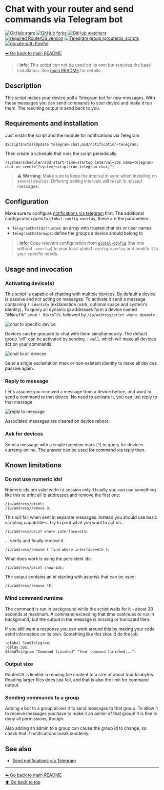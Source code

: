 Chat with your router and send commands via Telegram bot
========================================================

[![GitHub stars](https://img.shields.io/github/stars/eworm-de/routeros-scripts?logo=GitHub&style=flat&color=red)](https://github.com/eworm-de/routeros-scripts/stargazers)
[![GitHub forks](https://img.shields.io/github/forks/eworm-de/routeros-scripts?logo=GitHub&style=flat&color=green)](https://github.com/eworm-de/routeros-scripts/network)
[![GitHub watchers](https://img.shields.io/github/watchers/eworm-de/routeros-scripts?logo=GitHub&style=flat&color=blue)](https://github.com/eworm-de/routeros-scripts/watchers)
[![required RouterOS version](https://img.shields.io/badge/RouterOS-7.12-yellow?style=flat)](https://mikrotik.com/download/changelogs/)
[![Telegram group @routeros_scripts](https://img.shields.io/badge/Telegram-%40routeros__scripts-%2326A5E4?logo=telegram&style=flat)](https://t.me/routeros_scripts)
[![donate with PayPal](https://img.shields.io/badge/Like_it%3F-Donate!-orange?logo=githubsponsors&logoColor=orange&style=flat)](https://www.paypal.com/cgi-bin/webscr?cmd=_s-xclick&hosted_button_id=A4ZXBD6YS2W8J)

[⬅️ Go back to main README](../README.md)

> ℹ️ **Info**: This script can not be used on its own but requires the base
> installation. See [main README](../README.md) for details.

Description
-----------

This script makes your device poll a Telegram bot for new messages. With
these messages you can send commands to your device and make it run them.
The resulting output is send back to you.

Requirements and installation
-----------------------------

Just install the script and the module for notifications via Telegram:

    $ScriptInstallUpdate telegram-chat,mod/notification-telegram;

Then create a schedule that runs the script periodically:

    /system/scheduler/add start-time=startup interval=30s name=telegram-chat on-event="/system/script/run telegram-chat;";

> ⚠️ **Warning**: Make sure to keep the interval in sync when installing
> on several devices. Differing polling intervals will result in missed
> messages.

Configuration
-------------

Make sure to configure
[notifications via telegram](mod/notification-telegram.md) first. The
additional configuration goes to `global-config-overlay`, these are the
parameters:

* `TelegramChatIdsTrusted`: an array with trusted chat ids or user names
* `TelegramChatGroups`: define the groups a device should belong to

> ℹ️ **Info**: Copy relevant configuration from
> [`global-config`](../global-config.rsc) (the one without `-overlay`) to
> your local `global-config-overlay` and modify it to your specific needs.

Usage and invocation
--------------------

### Activating device(s)

This script is capable of chatting with multiple devices. By default a
device is passive and not acting on messages. To activate it send a message
containing `! identity` (exclamation mark, optional space and system's
identity). To query all dynamic ip addresses form a device named "*MikroTik*"
send `! MikroTik`, followed by `/ip/address/print where dynamic;`.

![chat to specific device](telegram-chat.d/01-chat-specific.avif)

Devices can be grouped to chat with them simultaneously. The default group
"*all*" can be activated by sending `! @all`, which will make all devices
act on your commands.

![chat to all devices](telegram-chat.d/02-chat-all.avif)

Send a single exclamation mark or non-existent identity to make all
devices passive again.

### Reply to message

Let's assume you received a message from a device before, and want to send
a command to that device. No need to activate it, you can just reply to
that message.

![reply to message](telegram-chat.d/03-reply.avif)

Associated messages are cleared on device reboot.

### Ask for devices

Send a message with a single question mark (`?`) to query for devices
currenty online. The answer can be used for command via reply then.

Known limitations
-----------------

### Do not use numeric ids!

Numeric ids are valid within a session only. Usually you can use something
like this to print all ip addresses and remove the first one:

    /ip/address/print;
    /ip/address/remove 0;

This will fail when sent in separate messages. Instead you should use basic
scripting capabilities. Try to print what you want to act on...

    /ip/address/print where interface=eth;

... verify and finally remove it.

    /ip/address/remove [ find where interface=eth ];

What does work is using the persistent ids:

    /ip/address/print show-ids;

The output contains an id starting with asterisk that can be used:

    /ip/address/remove *E;

### Mind command runtime

The command is run in background while the script waits for it - about
20 seconds at maximum. A command exceeding that time continues to run in
background, but the output in the message is missing or truncated then.

If you still want a response you can work around this by making your code
send information on its own. Something like this should do the job:

    :global SendTelegram;
    :delay 30s;
    $SendTelegram "Command finished" "Your command finished...";

### Output size

RouterOS is limited in reading file content to a size of about four
kilobytes. Reading larger files does just fail, and that is also the limit
for command output.

### Sending commands to a group

Adding a bot to a group allows it to send messages to that group. To allow
it to receive messages you have to make it an admin of that group! It is
fine to deny all permissions, though.

Also adding an admin to a group can cause the group id to change, so check
that if notifications break suddenly.

See also
--------

* [Send notifications via Telegram](mod/notification-telegram.md)

---
[⬅️ Go back to main README](../README.md)  
[⬆️ Go back to top](#top)
